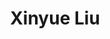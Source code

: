 ---
templateKey: code
title: Xinyue Liu
image: casper-website/liuxinyue.png
url: https://www.liuxinyue.com/
---